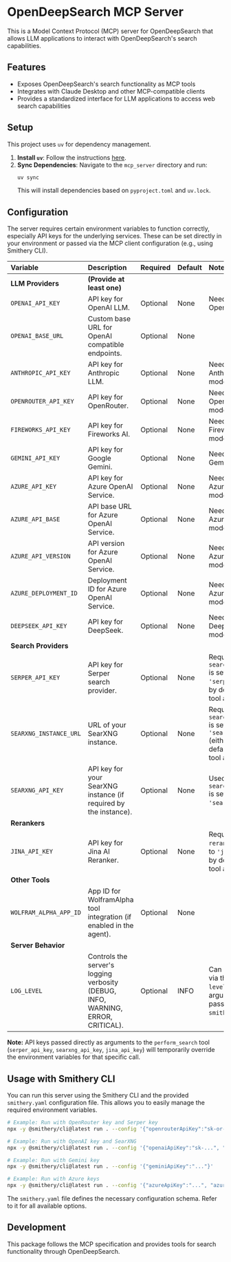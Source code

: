 # OpenDeepSearch MCP Server

This is a Model Context Protocol (MCP) server for OpenDeepSearch that allows LLM applications to interact with OpenDeepSearch's search capabilities.

## Features

- Exposes OpenDeepSearch's search functionality as MCP tools
- Integrates with Claude Desktop and other MCP-compatible clients
- Provides a standardized interface for LLM applications to access web search capabilities

## Setup

This project uses `uv` for dependency management.

1.  **Install `uv`**: Follow the instructions [here](https://docs.astral.sh/uv/install/).
2.  **Sync Dependencies**: Navigate to the `mcp_server` directory and run:
    ```bash
    uv sync
    ```
    This will install dependencies based on `pyproject.toml` and `uv.lock`.

## Configuration

The server requires certain environment variables to function correctly, especially API keys for the underlying services. These can be set directly in your environment or passed via the MCP client configuration (e.g., using Smithery CLI).

| Variable               | Description                                                                      | Required | Default | Notes                                                                                         |
|:-----------------------|:---------------------------------------------------------------------------------|:---------|:--------|:----------------------------------------------------------------------------------------------|
| **LLM Providers**      | **(Provide at least one)**                                                       |          |         |                                                                                               |
| `OPENAI_API_KEY`       | API key for OpenAI LLM.                                                          | Optional | None    | Needed if using OpenAI models.                                                                |
| `OPENAI_BASE_URL`      | Custom base URL for OpenAI compatible endpoints.                                 | Optional | None    |                                                                                               |
| `ANTHROPIC_API_KEY`    | API key for Anthropic LLM.                                                       | Optional | None    | Needed if using Anthropic models.                                                             |
| `OPENROUTER_API_KEY`   | API key for OpenRouter.                                                          | Optional | None    | Needed if using OpenRouter models.                                                            |
| `FIREWORKS_API_KEY`    | API key for Fireworks AI.                                                        | Optional | None    | Needed if using Fireworks models.                                                             |
| `GEMINI_API_KEY`       | API key for Google Gemini.                                                       | Optional | None    | Needed if using Gemini models.                                                                |
| `AZURE_API_KEY`        | API key for Azure OpenAI Service.                                                | Optional | None    | Needed if using Azure OpenAI models.                                                          |
| `AZURE_API_BASE`       | API base URL for Azure OpenAI Service.                                           | Optional | None    | Needed if using Azure OpenAI models.                                                          |
| `AZURE_API_VERSION`    | API version for Azure OpenAI Service.                                            | Optional | None    | Needed if using Azure OpenAI models.                                                          |
| `AZURE_DEPLOYMENT_ID`  | Deployment ID for Azure OpenAI Service.                                          | Optional | None    | Needed if using Azure OpenAI models.                                                          |
| `DEEPSEEK_API_KEY`     | API key for DeepSeek.                                                            | Optional | None    | Needed if using DeepSeek models.                                                              |
| **Search Providers**   |                                                                                  |          |         |                                                                                               |
| `SERPER_API_KEY`       | API key for Serper search provider.                                              | Optional | None    | Required if `search_provider` is set to `'serper'` (either by default or via tool argument).  |
| `SEARXNG_INSTANCE_URL` | URL of your SearXNG instance.                                                    | Optional | None    | Required if `search_provider` is set to `'searxng'` (either by default or via tool argument). |
| `SEARXNG_API_KEY`      | API key for your SearXNG instance (if required by the instance).                 | Optional | None    | Used if `search_provider` is set to `'searxng'`.                                              |
| **Rerankers**          |                                                                                  |          |         |                                                                                               |
| `JINA_API_KEY`         | API key for Jina AI Reranker.                                                    | Optional | None    | Required if `reranker` is set to `'jina'` (either by default or via tool argument).           |
| **Other Tools**        |                                                                                  |          |         |                                                                                               |
| `WOLFRAM_ALPHA_APP_ID` | App ID for WolframAlpha tool integration (if enabled in the agent).              | Optional | None    |                                                                                               |
| **Server Behavior**    |                                                                                  |          |         |                                                                                               |
| `LOG_LEVEL`            | Controls the server's logging verbosity (DEBUG, INFO, WARNING, ERROR, CRITICAL). | Optional | INFO    | Can also be set via the `--log-level` CLI argument passed by `smithery.yaml`.                 |

**Note:** API keys passed directly as arguments to the `perform_search` tool (`serper_api_key`, `searxng_api_key`, `jina_api_key`) will temporarily override the environment variables for that specific call.

## Usage with Smithery CLI

You can run this server using the Smithery CLI and the provided `smithery.yaml` configuration file. This allows you to easily manage the required environment variables.

```bash
# Example: Run with OpenRouter key and Serper key
npx -y @smithery/cli@latest run . --config '{"openrouterApiKey":"sk-or-...", "serperApiKey":"your-serper-key"}'

# Example: Run with OpenAI key and SearXNG
npx -y @smithery/cli@latest run . --config '{"openaiApiKey":"sk-...", "searxngInstanceUrl":"https://your-searxng-instance.com"}'

# Example: Run with Gemini key
npx -y @smithery/cli@latest run . --config '{"geminiApiKey":"..."}'

# Example: Run with Azure keys
npx -y @smithery/cli@latest run . --config '{"azureApiKey":"...", "azureApiBase":"https://your-azure.openai.azure.com/", "azureApiVersion":"2024-02-01", "azureDeploymentId":"your-deployment"}'
```

The `smithery.yaml` file defines the necessary configuration schema. Refer to it for all available options.

## Development

This package follows the MCP specification and provides tools for search functionality through OpenDeepSearch.

